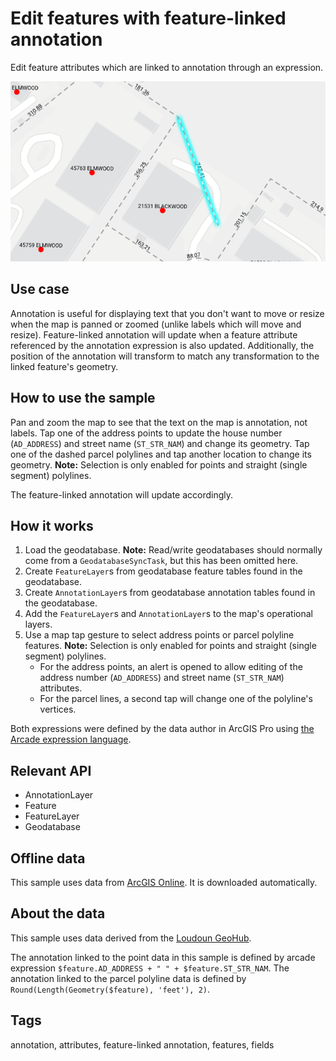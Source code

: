 # Edit features with feature-linked annotation

Edit feature attributes which are linked to annotation through an expression.

![Image of Edit features with feature linked annotation](edit-features-with-feature-linked-annotation.png)

## Use case

Annotation is useful for displaying text that you don't want to move or resize when the map is panned or zoomed (unlike labels which will move and resize). Feature-linked annotation will update when a feature attribute referenced by the annotation expression is also updated. Additionally, the position of the annotation will transform to match any transformation to the linked feature's geometry.

## How to use the sample

Pan and zoom the map to see that the text on the map is annotation, not labels. Tap one of the address points to update the house number (`AD_ADDRESS`) and street name (`ST_STR_NAM`) and change its geometry. Tap one of the dashed parcel polylines and tap another location to change its geometry. **Note:** Selection is only enabled for points and straight (single segment) polylines.

The feature-linked annotation will update accordingly.

## How it works

1. Load the geodatabase. **Note:** Read/write geodatabases should normally come from a `GeodatabaseSyncTask`, but this has been omitted here.
2. Create `FeatureLayer`s from geodatabase feature tables found in the geodatabase.
3. Create `AnnotationLayer`s from geodatabase annotation tables found in the geodatabase.
4. Add the `FeatureLayer`s and `AnnotationLayer`s to the map's operational layers.
5. Use a map tap gesture to select address points or parcel polyline features. **Note:** Selection is only enabled for points and straight (single segment) polylines.
   * For the address points, an alert is opened to allow editing of the address number (`AD_ADDRESS`) and street name (`ST_STR_NAM`) attributes.
   * For the parcel lines, a second tap will change one of the polyline's vertices.

Both expressions were defined by the data author in ArcGIS Pro using [the Arcade expression language](https://developers.arcgis.com/arcade/).

## Relevant API

* AnnotationLayer
* Feature
* FeatureLayer
* Geodatabase

## Offline data

This sample uses data from [ArcGIS Online](https://www.arcgis.com/home/item.html?id=74c0c9fa80f4498c9739cc42531e9948). It is downloaded automatically.

## About the data

This sample uses data derived from the [Loudoun GeoHub](https://geohub-loudoungis.opendata.arcgis.com/).

The annotation linked to the point data in this sample is defined by arcade expression `$feature.AD_ADDRESS + " " + $feature.ST_STR_NAM`. The annotation linked to the parcel polyline data is defined by `Round(Length(Geometry($feature), 'feet'), 2)`.

## Tags

annotation, attributes, feature-linked annotation, features, fields
